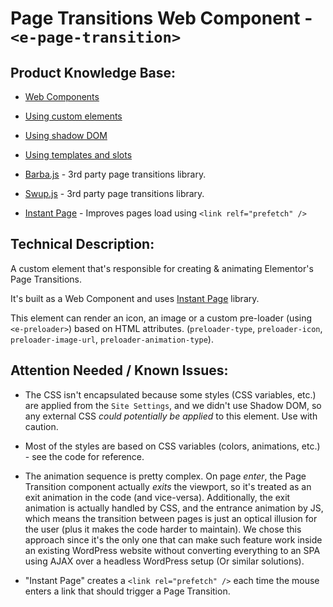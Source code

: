 # Page Transitions Web Component - `<e-page-transition>`

## Product Knowledge Base:

- [Web Components](https://developer.mozilla.org/en-US/docs/Web/Web_Components)


- [Using custom elements](https://developer.mozilla.org/en-US/docs/Web/Web_Components/Using_custom_elements)


- [Using shadow DOM](https://developer.mozilla.org/en-US/docs/Web/Web_Components/Using_shadow_DOM)


- [Using templates and slots](https://developer.mozilla.org/en-US/docs/Web/Web_Components/Using_templates_and_slots)


- [Barba.js](https://barba.js.org/) - 3rd party page transitions library.


- [Swup.js](https://swup.js.org/) - 3rd party page transitions library.


- [Instant Page](https://instant.page/) - Improves pages load using `<link relf="prefetch" />`

## Technical Description:

A custom element that's responsible for creating & animating Elementor's Page Transitions.

It's built as a Web Component and uses [Instant Page](https://instant.page/) library.

This element can render an icon, an image or a custom pre-loader (using `<e-preloader>`) based on HTML attributes.
(`preloader-type`, `preloader-icon`, `preloader-image-url`, `preloader-animation-type`).

## Attention Needed / Known Issues:
- The CSS isn't encapsulated because some styles (CSS variables, etc.) are applied from the `Site Settings`, and we didn't use Shadow DOM,
  	so any external CSS _could potentially be applied_ to this element. Use with caution.


- Most of the styles are based on CSS variables (colors, animations, etc.) - see the code for reference.


- The animation sequence is pretty complex. On page _enter_, the Page Transition component actually _exits_ the viewport, so it's treated as an exit
	animation in the code (and vice-versa).
  	Additionally, the exit animation is actually handled by CSS, and the entrance animation by JS, which means the transition
  	between pages is just an optical illusion for the user (plus it makes the code harder to maintain).
  	We chose this approach since it's the only one that can make such feature work inside an existing WordPress website
  	without converting everything to an SPA using AJAX over a headless WordPress setup (Or similar solutions).


- "Instant Page" creates a `<link rel="prefetch" />` each time the mouse enters a link that should trigger a Page Transition.
